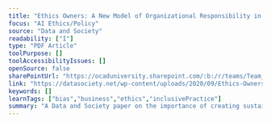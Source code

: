 ```yaml
---
title: "Ethics Owners: A New Model of Organizational Responsibility in Data-Driven Technology Companies"
focus: "AI Ethics/Policy"
source: "Data and Society"
readability: ["I"]
type: "PDF Article"
toolPurpose: []
toolAccessibilityIssues: []
openSource: false
sharePointUrl: "https://ocaduniversity.sharepoint.com/:b:/r/teams/Team_WeCount/Shared%20Documents/Resources%20and%20Tools/Literature%20(curated)/Ethics%20Owners.pdf?csf=1&web=1&e=pDHCk0"
link: "https://datasociety.net/wp-content/uploads/2020/09/Ethics-Owners_20200923-DataSociety.pdf"
keywords: []
learnTags: ["bias","business","ethics","inclusivePractice"]
summary: "A Data and Society paper on the importance of creating sustainable change in the tech industry by embedding them in organizational practices. "
---
```


